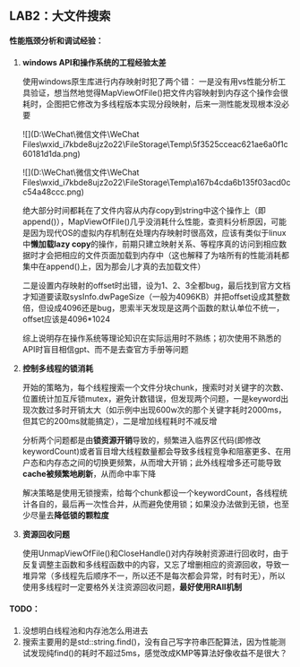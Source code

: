 ## LAB2：大文件搜索

#### 性能瓶颈分析和调试经验：

1. **windows API和操作系统的工程经验太差**

   使用windows原生库进行内存映射时犯了两个错： 一是没有用vs性能分析工具验证，想当然地觉得MapViewOfFile()把文件内容映射到内存这个操作会很耗时，企图把它修改为多线程版本实现分段映射，后来一测性能发现根本没必要

   ![](D:\WeChat\微信文件\WeChat Files\wxid_i7kbde8ujz2o22\FileStorage\Temp\5f3525cceac621ae6a0f1c60181d1da.png)

   ![](D:\WeChat\微信文件\WeChat Files\wxid_i7kbde8ujz2o22\FileStorage\Temp\a167b4cda6b135f03acd0cc54a48ccc.png)

   绝大部分时间都耗在了文件内容从内存copy到string中这个操作上（即append()），MapViewOfFile()几乎没消耗什么性能，查资料分析原因，可能是因为现代OS的虚拟内存机制在处理内存映射时很高效，应该有类似于linux中**懒加载lazy copy**的操作，前期只建立映射关系、等程序真的访问到相应数据时才会把相应的文件页面加载到内存中（这也解释了为啥所有的性能消耗都集中在append()上，因为那会儿才真的去加载文件）

   二是设置内存映射的offset时出错，设为1、2、3全都bug，最后找到官方文档才知道要读取sysInfo.dwPageSize（一般为4096KB）并把offset设成其整数倍，但设成4096还是bug，思索半天发现是这两个函数的默认单位不统一，offset应该是4096*1024

   综上说明存在操作系统等理论知识在实际运用时不熟练；初次使用不熟悉的API时盲目相信gpt、而不是去查官方手册等问题

   

2. **控制多线程的锁消耗**

   开始的策略为，每个线程搜索一个文件分块chunk，搜索时对关键字的次数、位置统计加互斥锁mutex，避免计数错误，但发现两个问题，一是keyword出现次数过多时开销太大（如示例中出现600w次的那个关键字耗时2000ms，但其它的200ms就能搞定），二是增加线程耗时不减反增

   分析两个问题都是由**锁资源开销**导致的，频繁进入临界区代码(即修改keywordCount)或者盲目增大线程数量都会导致多线程竞争和阻塞更多、在用户态和内存态之间的切换更频繁，从而增大开销；此外线程增多还可能导致**cache被频繁地刷新**，从而命中率下降

   解决策略是使用无锁搜索，给每个chunk都设一个keywordCount，各线程统计各自的，最后再一次性合并，从而避免使用锁；如果没办法做到无锁，也至少尽量去**降低锁的颗粒度**



3. **资源回收问题**

   使用UnmapViewOfFile()和CloseHandle()对内存映射资源进行回收时，由于反复调整主函数和多线程函数中的内容，又忘了增删相应的资源回收，导致一堆异常（多线程先后顺序不一，所以还不是每次都会异常，时有时无），所以使用多线程时一定要格外关注资源回收问题，**最好使用RAII机制**



#### TODO：

1. 没想明白线程池和内存池怎么用进去
2. 搜索主要用的是std::string.find()，没有自己写字符串匹配算法，因为性能测试发现纯find()的耗时不超过5ms，感觉改成KMP等算法好像收益不是很大？

